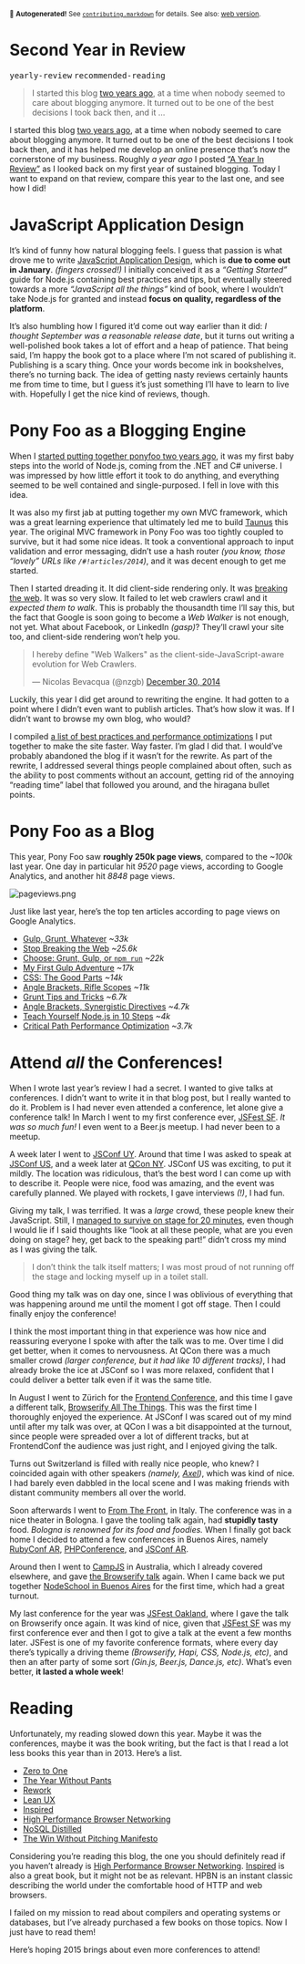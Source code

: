 <sub>&#x1F6A8; <strong>Autogenerated!</strong> See <a href="https://github.com/ponyfoo/articles/tree/noindex/contributing.markdown"><code>contributing.markdown</code></a> for details. See also: <a href="https://ponyfoo.com/articles/second-year-in-review">web version</a>.</sub>

<a href="https://ponyfoo.com/articles/second-year-in-review"><div></div></a>

<h1>Second Year in Review</h1>

<p><kbd>yearly-review</kbd> <kbd>recommended-reading</kbd></p>

<blockquote><p>I started this blog <a href="https://ponyfoo.com/articles/pony-foo-begins">two years ago</a>, at a time when nobody seemed to care about blogging anymore. It turned out to be one of the best decisions I took back then, and it &#x2026;</p></blockquote>

<div><p>I started this blog <a href="https://ponyfoo.com/articles/pony-foo-begins">two years ago</a>, at a time when nobody seemed to care about blogging anymore. It turned out to be one of the best decisions I took back then, and it has helped me develop an online presence that&#x2019;s now the cornerstone of my business. Roughly <em>a year ago</em> I posted <a href="https://ponyfoo.com/articles/a-year-in-review">&#x201C;A Year In Review&#x201D;</a> as I looked back on my first year of sustained blogging. Today I want to expand on that review, compare this year to the last one, and see how I did!</p></div>

<blockquote></blockquote>

<div><h1 id="javascript-application-design">JavaScript Application Design</h1> <p>It&#x2019;s kind of funny how natural blogging feels. I guess that passion is what drove me to write <a href="http://bevacqua.io/bf" target="_blank">JavaScript Application Design</a>, which is <strong>due to come out in January</strong>. <em>(fingers crossed!)</em> I initially conceived it as a <em>&#x201C;Getting Started&#x201D;</em> guide for Node.js containing best practices and tips, but eventually steered towards a more <em>&#x201C;JavaScript all the things&#x201D;</em> kind of book, where I wouldn&#x2019;t take Node.js for granted and instead <strong>focus on quality, regardless of the platform</strong>.</p> <p>It&#x2019;s also humbling how I figured it&#x2019;d come out way earlier than it did: <em>I thought September was a reasonable release date</em>, but it turns out writing a well-polished book takes a lot of effort and a heap of patience. That being said, I&#x2019;m happy the book got to a place where I&#x2019;m not scared of publishing it. Publishing is a scary thing. Once your words become ink in bookshelves, there&#x2019;s no turning back. The idea of getting nasty reviews certainly haunts me from time to time, but I guess it&#x2019;s just something I&#x2019;ll have to learn to live with. Hopefully I get the nice kind of reviews, though.</p></div>

<div><h1 id="pony-foo-as-a-blogging-engine">Pony Foo as a Blogging Engine</h1> <p>When I <a href="https://github.com/ponyfoo/ponyfoo/commit/774d3da4887dc9e776144f4287977a6ca172927e" target="_blank" aria-label="First commit to ponyfoo/ponyfoo on GitHub">started putting together ponyfoo two years ago</a>, it was my first baby steps into the world of Node.js, coming from the .NET and C# universe. I was impressed by how little effort it took to do anything, and everything seemed to be well contained and single-purposed. I fell in love with this idea.</p> <p>It was also my first jab at putting together my own MVC framework, which was a great learning experience that ultimately led me to build <a href="http://taunus.bevacqua.io/" target="_blank" aria-label="Taunus: Micro Isomorphic MVC Engine for Node.js">Taunus</a> this year. The original MVC framework in Pony Foo was too tightly coupled to survive, but it had some nice ideas. It took a conventional approach to input validation and error messaging, didn&#x2019;t use a hash router <em>(you know, those &#x201C;lovely&#x201D; URLs like <code class="md-code md-code-inline">/#!articles/2014</code>)</em>, and it was decent enough to get me started.</p> <p>Then I started dreading it. It did client-side rendering only. It was <a href="https://ponyfoo.com/articles/stop-breaking-the-web" aria-label="Stop Breaking the Web on Pony Foo">breaking the web</a>. It was so very slow. It failed to let web crawlers crawl and it <em>expected them to walk</em>. This is probably the thousandth time I&#x2019;ll say this, but the fact that Google is soon going to become a <em>Web Walker</em> is not enough, not yet. What about Facebook, or LinkedIn <em>(gasp)</em>? They&#x2019;ll crawl your site too, and client-side rendering won&#x2019;t help you.</p> <blockquote class="twitter-tweet"><p>I hereby define &quot;Web Walkers&quot; as the client-side-JavaScript-aware evolution for Web Crawlers.</p>&#x2014; Nicolas Bevacqua (@nzgb) <a href="https://twitter.com/nzgb/status/549938982197661696">December 30, 2014</a></blockquote> <p>Luckily, this year I did get around to rewriting the engine. It had gotten to a point where I didn&#x2019;t even want to publish articles. That&#x2019;s how slow it was. If I didn&#x2019;t want to browse my own blog, who would?</p> <p>I compiled <a href="https://ponyfoo.com/articles/critical-path-performance-optimization" aria-label="Critical Path Performance Optimization at Pony Foo">a list of best practices and performance optimizations</a> I put together to make the site faster. Way faster. I&#x2019;m glad I did that. I would&#x2019;ve probably abandoned the blog if it wasn&#x2019;t for the rewrite. As part of the rewrite, I addressed several things people complained about often, such as the ability to post comments without an account, getting rid of the annoying &#x201C;reading time&#x201D; label that followed you around, and the hiragana bullet points.</p> <h1 id="pony-foo-as-a-blog">Pony Foo as a Blog</h1> <p>This year, Pony Foo saw <strong>roughly 250k page views</strong>, compared to the <em>~100k</em> last year. One day in particular hit <em>9520</em> page views, according to Google Analytics, and another hit <em>8848</em> page views.</p> <p><img alt="pageviews.png" title="Screen Shot 2014-12-30 at 12.39.24.png" class="" src="https://i.imgur.com/bZHmLsl.png"></p> <p>Just like last year, here&#x2019;s the top ten articles according to page views on Google Analytics.</p> <ul> <li><a href="https://ponyfoo.com/articles/gulp-grunt-whatever">Gulp, Grunt, Whatever</a> <em>~33k</em></li> <li><a href="https://ponyfoo.com/articles/stop-breaking-the-web">Stop Breaking the Web</a> <em>~25.6k</em></li> <li><a href="https://ponyfoo.com/articles/choose-grunt-gulp-or-npm">Choose: Grunt, Gulp, or <code class="md-code md-code-inline">npm run</code></a> <em>~22k</em></li> <li><a href="https://ponyfoo.com/articles/my-first-gulp-adventure">My First Gulp Adventure</a> <em>~17k</em></li> <li><a href="https://ponyfoo.com/articles/css-the-good-parts">CSS: The Good Parts</a> <em>~14k</em></li> <li><a href="https://ponyfoo.com/articles/angle-brackets-rifle-scopes">Angle Brackets, Rifle Scopes</a> <em>~11k</em></li> <li><a href="https://ponyfoo.com/articles/grunt-tips-and-tricks">Grunt Tips and Tricks</a> <em>~6.7k</em></li> <li><a href="https://ponyfoo.com/articles/angle-brackets-synergistic-directives">Angle Brackets, Synergistic Directives</a> <em>~4.7k</em></li> <li><a href="https://ponyfoo.com/articles/teach-yourself-nodejs-in-10-steps">Teach Yourself Node.js in 10 Steps</a> <em>~4k</em></li> <li><a href="https://ponyfoo.com/articles/critical-path-performance-optimization">Critical Path Performance Optimization</a> <em>~3.7k</em></li> </ul> <h1 id="attend-all-the-conferences">Attend <em>all</em> the Conferences!</h1> <p>When I wrote last year&#x2019;s review I had a secret. I wanted to give talks at conferences. I didn&#x2019;t want to write it in that blog post, but I really wanted to do it. Problem is I had never even attended a conference, let alone give a conference talk! In March I went to my first conference ever, <a href="http://sf.jsfest.com/" target="_blank" aria-label="JSFest San Francisco March 2014">JSFest SF</a>. <em>It was so much fun!</em> I even went to a Beer.js meetup. I had never been to a meetup.</p> <p>A week later I went to <a href="http://jsconf.uy/" target="_blank" aria-label="JSConf Uruguay">JSConf UY</a>. Around that time I was asked to speak at <a href="http://2014.jsconf.us/" target="_blank" aria-label="JSConf US 2014">JSConf US</a>, and a week later at <a href="https://qconnewyork.com/ny2014/schedule-2014.html" target="_blank" aria-label="QCon NY 2014 Schedule">QCon NY</a>. JSConf US was exciting, to put it mildly. The location was ridiculous, that&#x2019;s the best word I can come up with to describe it. People were nice, food was amazing, and the event was carefully planned. We played with rockets, I gave interviews <em>(!)</em>, I had fun.</p> <p>Giving my talk, I was terrified. It was a <em>large</em> crowd, these people knew their JavaScript. Still, I <a href="https://www.youtube.com/watch?v=Y0DCZdAruvo" target="_blank" aria-label="Front End Ops Tooling">managed to survive on stage for 20 minutes</a>, even though I would lie if I said thoughts like &#x201C;look at all these people, what are you even doing on stage? hey, get back to the speaking part!&#x201D; didn&#x2019;t cross my mind as I was giving the talk.</p> <blockquote> <p>I don&#x2019;t think the talk itself matters; I was most proud of not running off the stage and locking myself up in a toilet stall.</p> </blockquote> <p>Good thing my talk was on day one, since I was oblivious of everything that was happening around me until the moment I got off stage. Then I could finally enjoy the conference!</p> <p>I think the most important thing in that experience was how nice and reassuring everyone I spoke with after the talk was to me. Over time I did get better, when it comes to nervousness. At QCon there was a much smaller crowd <em>(larger conference, but it had like 10 different tracks)</em>, I had already broke the ice at JSConf so I was more relaxed, confident that I could deliver a better talk even if it was the same title.</p> <p>In August I went to Z&#xFC;rich for the <a href="http://2014.frontendconf.ch/en/" target="_blank" aria-label="Frontend Conference Z&#xFC;rich">Frontend Conference</a>, and this time I gave a different talk, <a href="https://www.youtube.com/watch?v=uZ_1_fddWns" target="_blank" aria-label="Browserify All The Things">Browserify All The Things</a>. This was the first time I thoroughly enjoyed the experience. At JSConf I was scared out of my mind until after my talk was over, at QCon I was a bit disappointed at the turnout, since people were spreaded over a lot of different tracks, but at FrontendConf the audience was just right, and I enjoyed giving the talk.</p> <p>Turns out Switzerland is filled with really nice people, who knew? I coincided again with other speakers <em>(namely, <a href="http://twitter.com/rauschma" target="_blank" aria-label="Axel Rauschmayer on Twitter">Axel</a>)</em>, which was kind of nice. I had barely even dabbled in the local scene and I was making friends with distant community members all over the world.</p> <p>Soon afterwards I went to <a href="http://2014.fromthefront.it/" target="_blank" aria-label="From The Front 2014">From The Front</a>, in Italy. The conference was in a nice theater in Bologna. I gave the tooling talk again, had <strong>stupidly tasty</strong> food. <em>Bologna is renowned for its food and foodies.</em> When I finally got back home I decided to attend a few conferences in Buenos Aires, namely <a href="http://rubyconfargentina.org/index_en.html" target="_blank">RubyConf AR</a>, <a href="http://2014.phpconference.com.ar/" target="_blank">PHPConference</a>, and <a href="https://www.jsconfar.com/" target="_blank">JSConf AR</a>.</p> <p>Around then I went to <a href="http://campjs.com/" target="_blank">CampJS</a> in Australia, which I already covered elsewhere, and gave <a href="https://www.youtube.com/watch?v=uZ_1_fddWns" target="_blank" aria-label="Browserify All The Things">the Browserify talk</a> again. When I came back we put together <a href="http://nodeschool.io/buenosaires/" target="_blank" aria-label="NodeSchool BA website">NodeSchool in Buenos Aires</a> for the first time, which had a great turnout.</p> <p>My last conference for the year was <a href="http://oakland.jsfest.com/" target="_blank" aria-label="JSFest Oakland">JSFest Oakland</a>, where I gave the talk on Browserify once again. It was kind of nice, given that <a href="http://sf.jsfest.com/" target="_blank" aria-label="JSFest San Francisco March 2014">JSFest SF</a> was my first conference ever and then I got to give a talk at the event a few months later. JSFest is one of my favorite conference formats, where every day there&#x2019;s typically a driving theme <em>(Browserify, Hapi, CSS, Node.js, etc)</em>, and then an after party of some sort <em>(Gin.js, Beer.js, Dance.js, etc)</em>. What&#x2019;s even better, <strong>it lasted a whole week</strong>!</p> <h1 id="reading">Reading</h1> <p>Unfortunately, my reading slowed down this year. Maybe it was the conferences, maybe it was the book writing, but the fact is that I read a lot less books this year than in 2013. Here&#x2019;s a list.</p> <ul> <li><a href="http://www.amazon.com/Zero-One-Notes-Startups-Future/dp/0804139296" target="_blank">Zero to One</a></li> <li><a href="http://www.amazon.com/Year-Without-Pants-WordPress-com-Future/dp/1118660633" target="_blank">The Year Without Pants</a></li> <li><a href="http://www.amazon.com/Rework-Jason-Fried/dp/0307463745" target="_blank">Rework</a></li> <li><a href="http://www.amazon.com/Lean-UX-Applying-Principles-Experience/dp/1449311652" target="_blank">Lean UX</a></li> <li><a href="http://www.amazon.com/Inspired-Create-Products-Customers-Love/dp/0981690408" target="_blank">Inspired</a></li> <li><a href="http://www.amazon.com/High-Performance-Browser-Networking-performance/dp/1449344763" target="_blank">High Performance Browser Networking</a></li> <li><a href="http://www.amazon.com/NoSQL-Distilled-Emerging-Polyglot-Persistence/dp/0321826620" target="_blank">NoSQL Distilled</a></li> <li><a href="http://www.amazon.com/Win-Without-Pitching-Manifesto/dp/1605440043" target="_blank">The Win Without Pitching Manifesto</a></li> </ul> <p>Considering you&#x2019;re reading this blog, the one you should definitely read if you haven&#x2019;t already is <a href="http://www.amazon.com/High-Performance-Browser-Networking-performance/dp/1449344763" target="_blank">High Performance Browser Networking</a>. <a href="http://www.amazon.com/Inspired-Create-Products-Customers-Love/dp/0981690408" target="_blank">Inspired</a> is also a great book, but it might not be as relevant. HPBN is an instant classic describing the world under the comfortable hood of HTTP and web browsers.</p> <p>I failed on my mission to read about compilers and operating systems or databases, but I&#x2019;ve already purchased a few books on those topics. Now I just have to read them!</p> <p>Here&#x2019;s hoping 2015 brings about even more conferences to attend!</p></div>
